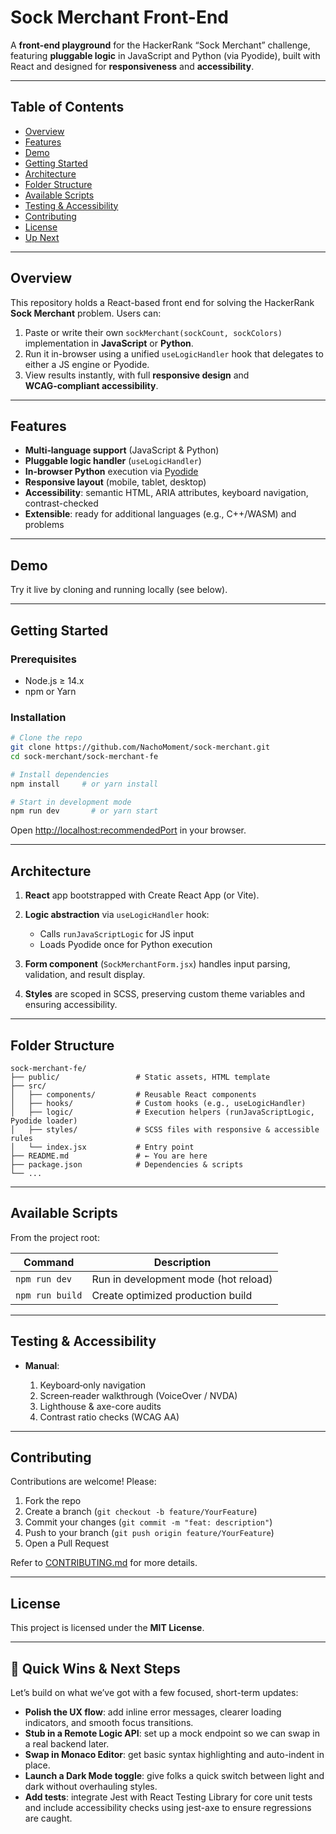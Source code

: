 # Sock Merchant Front-End

A **front-end playground** for the HackerRank “Sock Merchant” challenge, featuring **pluggable logic** in JavaScript and Python (via Pyodide), built with React and designed for **responsiveness** and **accessibility**.

---

## Table of Contents

* [Overview](#overview)
* [Features](#features)
* [Demo](#demo)
* [Getting Started](#getting-started)
* [Architecture](#architecture)
* [Folder Structure](#folder-structure)
* [Available Scripts](#available-scripts)
* [Testing & Accessibility](#testing--accessibility)
* [Contributing](#contributing)
* [License](#license)
* [Up Next](#🚀-quick-wins--next-steps)

---

## Overview

This repository holds a React-based front end for solving the HackerRank **Sock Merchant** problem. Users can:

1. Paste or write their own `sockMerchant(sockCount, sockColors)` implementation in **JavaScript** or **Python**.
2. Run it in-browser using a unified `useLogicHandler` hook that delegates to either a JS engine or Pyodide.
3. View results instantly, with full **responsive design** and **WCAG‑compliant accessibility**.

---

## Features

* **Multi‑language support** (JavaScript & Python)
* **Pluggable logic handler** (`useLogicHandler`)
* **In-browser Python** execution via [Pyodide](https://pyodide.org/)
* **Responsive layout** (mobile, tablet, desktop)
* **Accessibility**: semantic HTML, ARIA attributes, keyboard navigation, contrast-checked
* **Extensible**: ready for additional languages (e.g., C++/WASM) and problems

---

## Demo

Try it live by cloning and running locally (see below).

---

## Getting Started

### Prerequisites

* Node.js ≥ 14.x
* npm or Yarn

### Installation

```bash
# Clone the repo
git clone https://github.com/NachoMoment/sock-merchant.git
cd sock-merchant/sock-merchant-fe

# Install dependencies
npm install     # or yarn install

# Start in development mode
npm run dev       # or yarn start
```

Open <http://localhost:recommendedPort> in your browser.

---

## Architecture

1. **React** app bootstrapped with Create React App (or Vite).
2. **Logic abstraction** via `useLogicHandler` hook:

   * Calls `runJavaScriptLogic` for JS input
   * Loads Pyodide once for Python execution
3. **Form component** (`SockMerchantForm.jsx`) handles input parsing, validation, and result display.
4. **Styles** are scoped in SCSS, preserving custom theme variables and ensuring accessibility.

---

## Folder Structure

```
sock-merchant-fe/
├── public/                 # Static assets, HTML template
├── src/
│   ├── components/         # Reusable React components
│   ├── hooks/              # Custom hooks (e.g., useLogicHandler)
│   ├── logic/              # Execution helpers (runJavaScriptLogic, Pyodide loader)
│   ├── styles/             # SCSS files with responsive & accessible rules
│   └── index.jsx           # Entry point
├── README.md               # ← You are here
├── package.json            # Dependencies & scripts
└── ...
```

---

## Available Scripts

From the project root:

| Command         | Description                          |
| --------------- | ------------------------------------ |
| `npm run dev`   | Run in development mode (hot reload) |
| `npm run build` | Create optimized production build    |

---

## Testing & Accessibility

* **Manual**:

  1. Keyboard‑only navigation
  2. Screen‑reader walkthrough (VoiceOver / NVDA)
  3. Lighthouse & axe-core audits
  4. Contrast ratio checks (WCAG AA)

---

## Contributing

Contributions are welcome! Please:

1. Fork the repo
2. Create a branch (`git checkout -b feature/YourFeature`)
3. Commit your changes (`git commit -m "feat: description"`)
4. Push to your branch (`git push origin feature/YourFeature`)
5. Open a Pull Request

Refer to [CONTRIBUTING.md](./CONTRIBUTING.md) for more details.

---

## License

This project is licensed under the **MIT License**.

---

## 🚀 Quick Wins & Next Steps

Let’s build on what we’ve got with a few focused, short-term updates:

* **Polish the UX flow**: add inline error messages, clearer loading indicators, and smooth focus transitions.
* **Stub in a Remote Logic API**: set up a mock endpoint so we can swap in a real backend later.
* **Swap in Monaco Editor**: get basic syntax highlighting and auto-indent in place.
* **Launch a Dark Mode toggle**: give folks a quick switch between light and dark without overhauling styles.
* **Add tests**: integrate Jest with React Testing Library for core unit tests and include accessibility checks using jest-axe to ensure regressions are caught.
